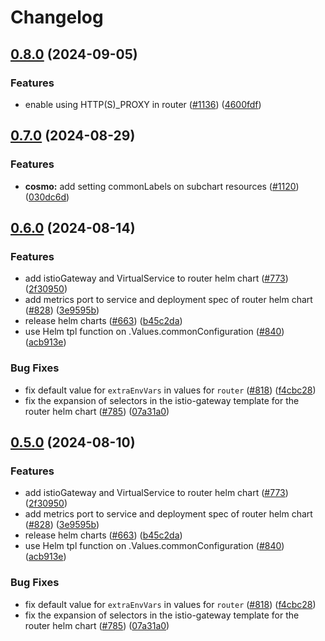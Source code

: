 # Changelog

## [0.8.0](https://github.com/wundergraph/cosmo/compare/helm-cosmo-router@0.7.0...helm-cosmo-router@0.8.0) (2024-09-05)


### Features

* enable using HTTP(S)_PROXY in router  ([#1136](https://github.com/wundergraph/cosmo/issues/1136)) ([4600fdf](https://github.com/wundergraph/cosmo/commit/4600fdff6ab57541a6119e4e51180ed4403363a6))

## [0.7.0](https://github.com/wundergraph/cosmo/compare/helm-cosmo-router@0.6.0...helm-cosmo-router@0.7.0) (2024-08-29)


### Features

* **cosmo:** add setting commonLabels on subchart resources ([#1120](https://github.com/wundergraph/cosmo/issues/1120)) ([030dc6d](https://github.com/wundergraph/cosmo/commit/030dc6da6652508d041bb34715d867d3a54db004))

## [0.6.0](https://github.com/wundergraph/cosmo/compare/helm-cosmo-router-v0.5.0...helm-cosmo-router@0.6.0) (2024-08-14)


### Features

* add istioGateway and VirtualService to router helm chart ([#773](https://github.com/wundergraph/cosmo/issues/773)) ([2f30950](https://github.com/wundergraph/cosmo/commit/2f30950b1963f8d329bff54c0b7cd8548e4cf207))
* add metrics port to service and deployment spec of router helm chart ([#828](https://github.com/wundergraph/cosmo/issues/828)) ([3e9595b](https://github.com/wundergraph/cosmo/commit/3e9595b3b1ee99c8d7baadf19b42cff8b95a7a43))
* release helm charts ([#663](https://github.com/wundergraph/cosmo/issues/663)) ([b45c2da](https://github.com/wundergraph/cosmo/commit/b45c2da2a36d7360910eb7c3d2a3207c89d3bbdb))
* use Helm tpl function on .Values.commonConfiguration ([#840](https://github.com/wundergraph/cosmo/issues/840)) ([acb913e](https://github.com/wundergraph/cosmo/commit/acb913eca34747d6d37a7a84b5c4b188b0e8efa8))


### Bug Fixes

* fix default value for `extraEnvVars` in values for `router` ([#818](https://github.com/wundergraph/cosmo/issues/818)) ([f4cbc28](https://github.com/wundergraph/cosmo/commit/f4cbc28a3a51779eeaaa5108f44e56413caaf005))
* fix the expansion of selectors in the istio-gateway template for the router helm chart ([#785](https://github.com/wundergraph/cosmo/issues/785)) ([07a31a0](https://github.com/wundergraph/cosmo/commit/07a31a07af398c2bfa38be143400a1619aa5876d))

## [0.5.0](https://github.com/wundergraph/cosmo/compare/helm-cosmo-router-v0.4.0...helm-cosmo-router@0.5.0) (2024-08-10)


### Features

* add istioGateway and VirtualService to router helm chart ([#773](https://github.com/wundergraph/cosmo/issues/773)) ([2f30950](https://github.com/wundergraph/cosmo/commit/2f30950b1963f8d329bff54c0b7cd8548e4cf207))
* add metrics port to service and deployment spec of router helm chart ([#828](https://github.com/wundergraph/cosmo/issues/828)) ([3e9595b](https://github.com/wundergraph/cosmo/commit/3e9595b3b1ee99c8d7baadf19b42cff8b95a7a43))
* release helm charts ([#663](https://github.com/wundergraph/cosmo/issues/663)) ([b45c2da](https://github.com/wundergraph/cosmo/commit/b45c2da2a36d7360910eb7c3d2a3207c89d3bbdb))
* use Helm tpl function on .Values.commonConfiguration ([#840](https://github.com/wundergraph/cosmo/issues/840)) ([acb913e](https://github.com/wundergraph/cosmo/commit/acb913eca34747d6d37a7a84b5c4b188b0e8efa8))


### Bug Fixes

* fix default value for `extraEnvVars` in values for `router` ([#818](https://github.com/wundergraph/cosmo/issues/818)) ([f4cbc28](https://github.com/wundergraph/cosmo/commit/f4cbc28a3a51779eeaaa5108f44e56413caaf005))
* fix the expansion of selectors in the istio-gateway template for the router helm chart ([#785](https://github.com/wundergraph/cosmo/issues/785)) ([07a31a0](https://github.com/wundergraph/cosmo/commit/07a31a07af398c2bfa38be143400a1619aa5876d))
